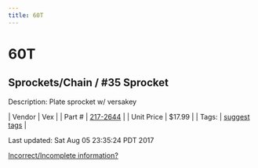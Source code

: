 ```yaml
---
title: 60T
---
```


# 60T
## Sprockets/Chain / #35 Sprocket
Description: 	Plate sprocket w/ versakey 

| Vendor | Vex | 
| Part # | [217-2644](http://www.vexrobotics.com/vexpro/motion/sprockets-and-chain/35-sprockets.html) | 
| Unit Price | $17.99 | 
| Tags: | [suggest tags](https://docs.google.com/forms/d/e/1FAIpQLSeWyY8v3RgOty-MyWmh9U0iivNYN_molChYyS-0U-o-kOAv_g/viewform) | 

Last updated: Sat Aug 05 23:35:24 PDT 2017

 [Incorrect/Incomplete information?](https://docs.google.com/forms/d/e/1FAIpQLSeWyY8v3RgOty-MyWmh9U0iivNYN_molChYyS-0U-o-kOAv_g/viewform)